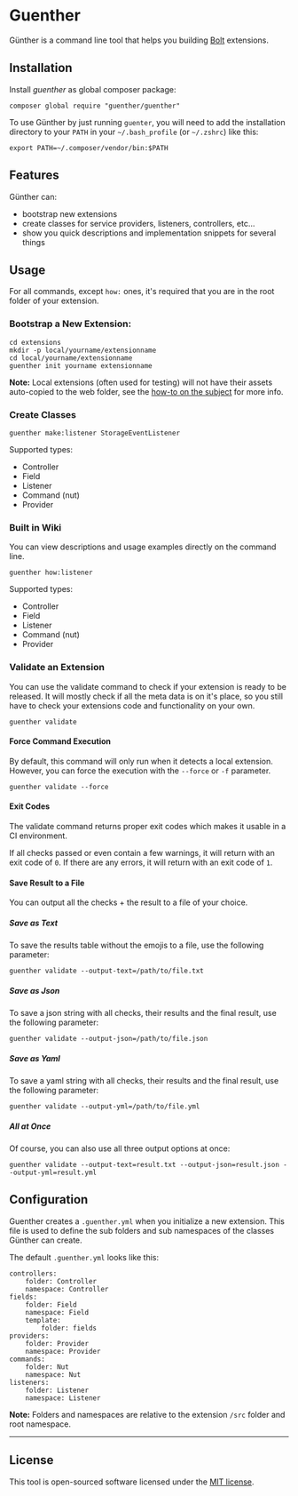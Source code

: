 Guenther
========

Günther is a command line tool that helps you building [Bolt][bolt] extensions. 

## Installation

Install *guenther* as global composer package:
```
composer global require "guenther/guenther"
```

To use Günther by just running `guenter`, you will need to add the installation
directory to your `PATH` in your `~/.bash_profile` (or `~/.zshrc`) like this:

```
export PATH=~/.composer/vendor/bin:$PATH
```

## Features

Günther can:

 - bootstrap new extensions
 - create classes for service providers, listeners, controllers, etc…
 - show you quick descriptions and implementation snippets for several things

## Usage

For all commands, except `how:` ones, it's required that you are in the root folder of your
extension.

###  Bootstrap a New Extension:

```
cd extensions
mkdir -p local/yourname/extensionname
cd local/yourname/extensionname
guenther init yourname extensionname
```

**Note:** Local extensions (often used for testing) will not have their assets auto-copied
to the web folder, see the [how-to on the subject][howto] for more info.

### Create Classes

```
guenther make:listener StorageEventListener
```

Supported types:

 - Controller
 - Field
 - Listener
 - Command (nut)
 - Provider

### Built in Wiki

You can view descriptions and usage examples directly on the command line.

```
guenther how:listener
```

Supported types:
- Controller
- Field
- Listener
- Command (nut)
- Provider

### Validate an Extension

You can use the validate command to check if your extension is ready to be released. 
It will mostly check if all the meta data is on it's place, so you still have to 
check your extensions code and functionality on your own.

```
guenther validate
```

#### Force Command Execution

By default, this command will only run when it detects a local extension. 
However, you can force the execution with the `--force` or `-f` parameter.

```
guenther validate --force
```

#### Exit Codes

The validate command returns proper exit codes which makes it usable in a CI environment.

If all checks passed or even contain a few warnings, it will return with an exit code of `0`.
If there are any errors, it will return with an exit code of `1`.

#### Save Result to a File

You can output all the checks + the result to a file of your choice. 

##### Save as Text

To save the results table without the emojis to a file, use the following parameter:

```
guenther validate --output-text=/path/to/file.txt
```

##### Save as Json

To save a json string with all checks, their results and the final result, use the following parameter:

```
guenther validate --output-json=/path/to/file.json
```

##### Save as Yaml

To save a yaml string with all checks, their results and the final result, use the following parameter:

```
guenther validate --output-yml=/path/to/file.yml
```

##### All at Once

Of course, you can also use all three output options at once:

```
guenther validate --output-text=result.txt --output-json=result.json --output-yml=result.yml
```


## Configuration

Guenther creates a `.guenther.yml` when you initialize a new extension. This
file is used to define the sub folders and sub namespaces of the classes Günther
can create.

The default `.guenther.yml` looks like this:

```
controllers:
    folder: Controller
    namespace: Controller
fields:
    folder: Field
    namespace: Field
    template:
        folder: fields
providers:
    folder: Provider
    namespace: Provider
commands:
    folder: Nut
    namespace: Nut
listeners:
    folder: Listener
    namespace: Listener
```

**Note:** Folders and namespaces are relative to the extension `/src` folder and
root namespace.

---

## License

This tool is open-sourced software licensed under the [MIT license][mit].


[bolt]: https://bolt.cm/
[mit]: http://opensource.org/licenses/MIT
[howto]: https://docs.bolt.cm/3.1/howto/installing-local-extensions#step-4
